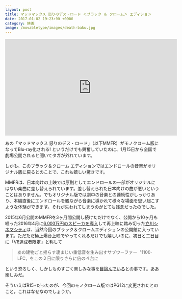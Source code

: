 ```yaml
---
layout: post
title: マッドマックス 怒りのデス・ロード ＜ブラック ＆ クローム＞ エディション
date: 2017-01-02 19:23:00 +0900
category: 映画
image: /movabletype/images/death-baku.jpg
---
```


<div class="youtube-wrap">
<iframe width="560" height="315" src="https://www.youtube.com/embed/n4htDY30vYQ" frameborder="0" allowfullscreen></iframe>
</div>

あの「マッドマックス 怒りのデス・ロード」（以下MMFR）がモノクローム版になってBlu-ray化される! というだけでも興奮していたのに、1月15日から全国で劇場公開されると聞いてタガが外れています。

しかも、このブラック＆クローム エディションではエンドロールの音楽がオリジナル版に戻るとのことで、これも嬉しい驚きです。

MMFRは、日本向けの上映では原則としてエンドロールの一部がオリジナルにはない楽曲に差し替えられています。差し替えられた日本向けの曲が悪いということはありません。でもオリジナル版では劇中の音楽との連続性がしっかりあり、本編直後にエンドロールを観ながら音楽に導かれて様々な場面を思い起こすような体験ができます。それが失われてしまうのがとても残念だったのでした。

2015年6月公開のMMFRを3ヶ月間公開し続けただけでなく、公開から10ヶ月も経った2016年4月に[6,000万円のスピーカを導入](http://ascii.jp/elem/000/001/154/1154147/)して再上映に踏み切った[立川シネマシティ](https://cinemacity.co.jp)は、当然今回のブラック＆クロームエディションの公開館に入っています。ただただ極上爆音上映でやってくれるだけでも嬉しいのに、初日と二日目に「V8達成者限定」と称して

> あの建物ごと揺らす凄まじい重低音を生み出すサブウーファー〝1100-LFC〟をこの２日に限りさらに倍の４台に

という恐ろしく、しかしものすごく楽しみな事を[目論んでいる](http://cinemacity.co.jp/wp/ccnews/mmfr_bandc_death-baku/)との事です。ああ楽しみだ。

そういえばR15+だったのが、今回のモノクローム版ではPG12に変更されたとのこと。これはなぜなのでしょうか。

